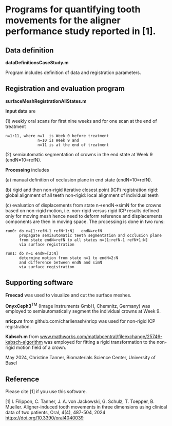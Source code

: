 # Programs for quantifying tooth movements for the aligner performance study reported in [1].

## Data definition
**dataDefinitionsCaseStudy.m**

Program includes definition of data and registration parameters.

## Registration and evaluation program

**surfaceMeshRegistrationAllStates.m**

**Input data** are 

(1) weekly oral scans for first nine weeks and for one scan at the end of treatment
```
n=1:11, where n=1  is Week 0 before treatment
              n=10 is Week 9 and 
              n=11 is at the end of treatment
```
(2) semiautomatic segmentation of crowns in the end state at Week 9 (endN=10=refN).

**Processing** includes

(a) manual definition of occlusion plane in end state (endN=10=refN).

(b) rigid and then non-rigid iterative closest point (ICP) registration
rigid:      global alignment of all teeth
non-rigid:  local alignment of individual teeth

(c) evaluation of displacements from state n->endN->simN for the crowns based on non-rigid motion, i.e. non-rigid versus rigid ICP results defined only for moving mesh hence need to deform reference 
and displacements components are then in moving space. The processing is done in two runs:
```
run0: do n=[1:refN-1 refN+1:N]   endN=refN
      propagate semiautomatic teeth segmentation and occlusion plane
      from state endN=refN to all states n=[1:refN-1 refN+1:N] 
      via surface registration
       
run1: do n=1 endN=[2:N]
      determine motion from state n=1 to endN=2:N
      and difference between endN and simN
      via surface registration
```

## Supporting software

**Freecad** was used to visualize and cut the surface meshes.

**OnyxCeph3**<sup>TM</sup> (Image Instruments GmbH, Chemnitz, Germany) was employed to semiautomatically segment the individual crowns at Week 9.

**nricp.m** from github.com/charlienash/nricp was used for non-rigid ICP registration.

**Kabsch.m** from www.mathworks.com/matlabcentral/fileexchange/25746-kabsch-algorithm was employed for fitting a rigid transformation to the non-rigid motion field of a crown.


May 2024, Christine Tanner, Biomaterials Science Center, University of Basel

## Reference
Please cite [1] if you use this software.

[1] I. Filippon, C. Tanner, J. A. von Jackowski, G. Schulz, T. Toepper, B. Mueller.
Aligner-induced tooth movements in three dimensions using clinical data of two patients, 
Oral, 4(4), 487-504, 2024
https://doi.org/10.3390/oral4040039
